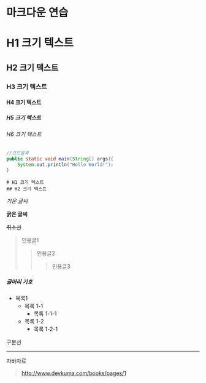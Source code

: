 마크다운 연습
==============

# H1 크기 텍스트
## H2 크기 텍스트
### H3 크기 텍스트
#### H4 크기 텍스트
##### H5 크기 텍스트
###### H6 크기 텍스트

``` JAVA
//코드블록
public static void main(String[] args){
    System.out.println("Hello World!");
}
```

```
# H1 크기 텍스트
## H2 크기 텍스트
```


*기운 글씨*

**굵은 글씨**

~~취소선~~

> 인용글1
> > 인용글2
> > > 인용글3

##### 글머리 기호
* 목록1
  * 목록 1-1
    * 목록 1-1-1
  * 목록 1-2
    * 목록 1-2-1 

구분선

***

자바자료
>http://www.devkuma.com/books/pages/1
